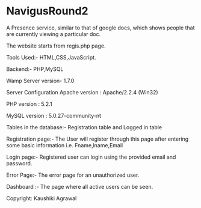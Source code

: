 # NavigusRound2
A Presence service, similar to that of google docs, which shows people that are currently viewing a particular doc.

The website starts from regis.php page.

Tools Used:-
HTML,CSS,JavaScript.

Backend:-
PHP,MySQL

Wamp Server version- 1.7.0

Server Configuration
Apache version :
Apache/2.2.4 (Win32)
 
PHP version :
5.2.1
 
MySQL version :
5.0.27-community-nt

Tables in the database:-
Registration table and Logged in table

Registration page:-
The User will register through this page after entering some basic information i.e. Fname,lname,Email

Login page:-
Registered user can login using the provided email and password.

Error Page:-
The error page for an unauthorized user. 

Dashboard :-
The page where all active users can be seen.

Copyright: Kaushiki Agrawal

